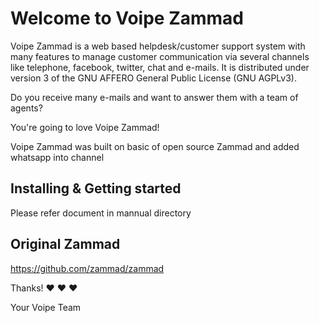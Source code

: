 # Welcome to Voipe Zammad

Voipe Zammad is a web based helpdesk/customer support system with many
features to manage customer communication via several channels like telephone,
facebook, twitter, chat and e-mails. It is distributed under version 3 of the
GNU AFFERO General Public License (GNU AGPLv3).

Do you receive many e-mails and want to answer them with a team of agents?

You're going to love Voipe Zammad!

Voipe Zammad was built on basic of open source Zammad and added whatsapp into channel

## Installing & Getting started

Please refer document in mannual directory


## Original Zammad

https://github.com/zammad/zammad


Thanks! ❤️ ❤️ ❤️

Your Voipe Team
